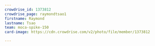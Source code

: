 ```yaml
---
crowdrise_id: 1373812
crowdrise_page: raymondtsao1
firstname: Raymond 
lastname: Tsao
team: moca-spike-150
card-image: https://cdn.crowdrise.com/v2/photo/file/member/1373812

---
```

